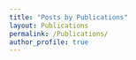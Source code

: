 ```yaml
---
title: "Posts by Publications"
layout: Publications
permalink: /Publications/
author_profile: true
---
```

